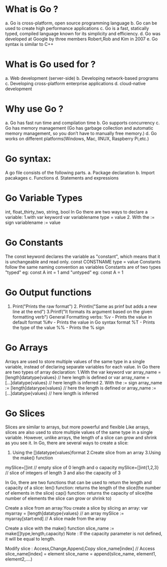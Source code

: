 # What is Go ?

a. Go is cross-platform, open source programming language
b. Go can be used to create high performance applications
c. Go is a fast, statically typed, compiled language known for its simplicity and efficiency.
d. Go was developed at Google by three members Robert,Rob and Kim in 2007
e. Go syntax is similar to C++

# What is Go used for ?

a. Web development (server-side)
b. Developing network-based programs
c. Developing cross-platform enterprise applications
d. cloud-native development

# Why use Go ?

a. Go has fast run time and compilation time
b. Go supports concurrency
c. Go has memory management (Go has garbage collection and automatic memory management, so you don’t have to manually free memory.)
d. Go works on different platforms(Windows, Mac, lINUX, Raspberry Pi,etc.)

# Go syntax:

A go file consists of the following parts.
a. Package declaration
b. Import pacakages
c. Functions
d. Statements and expressions

# Go Variable Types

int, float_thirty_two, string, bool
In Go there are two ways to declare a variable:
1.with var keyword var variablename type = value 2. With the := sign variablename := value

# Go Constants

The const keyword declares the variable as "constant", which means that it is unchangeable and read only.
const CONSTNAME type = value
Constants follow the same naming convention as variables
Constants are of two types "typed" eg: const A int = 1 amd "untyped" eg: const A = 1

# Go Output functions

1. Print("Prints the raw format") 2. Println("Same as prinf but adds a new line at the end") 3.Printf("It formats its argument based on the given formatting verb")
   General Formatting verbs:
   %v - Prints the value in default format
   %#v - Prints the value in Go syntax format
   %T - Prints the type of the value
   %% - Prints the % sign

# Go Arrays

Arrays are used to store multiple values of the same type in a single variable, instead of declaring separate variables for each value.
In Go there are two types of array declaration:
1.With the var keyword
var array_name = [length]datatype{values} // here length is defined
or
var array_name = [...]datatype{values} // here length is inferred 2. With the := sign
array_name := [length]datarype{values} // here the length is defined
or
array_name := [...]datatype{values} // here length is inferred

# Go Slices

Slices are similar to arrays, but more powerful and flexible
Like arrays, slices are also used to store multiple values of the same type in a single variable.
However, unlike arrays, the length of a slice can grow and shrink as you see it.
In Go, there are several ways to create a slice:

1.  Using the []datatype{values}format
    2.Create slice from an array
    3.Using the make() function

mySlice=[]int // empty slice of 0 length and o capacity
mySlice=[]int{1,2,3} // slice of integers of length 3 and also the capacity of 3

In Go, there are two functions that can be used to return the length and capacity of a slice:
len() function: returns the length of the slice(the number of elements in the slice)
cap() function: returns the capacity of slice(the number of elements the slice can grow or shrink to)

Create a slice from an array:You create a slice by slicing an array:
var myarray = [length]datatype{values} // an array
mySlice := myarray[start:end] // A slice made from the array

Create a slice with the make() function
slice_name := make([]type,length,capacity)
Note : If the capacity parameter is not defined, it will be equal to length.

Modify slice : Access,Change,Append,Copy
slice_name[index] // Access
slice_name[index] = element
slice_name = append(slice_name, element1, element2,....)
